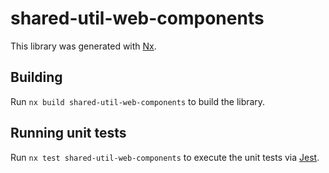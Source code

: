 # shared-util-web-components

This library was generated with [Nx](https://nx.dev).

## Building

Run `nx build shared-util-web-components` to build the library.

## Running unit tests

Run `nx test shared-util-web-components` to execute the unit tests via [Jest](https://jestjs.io).
